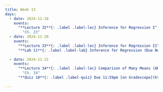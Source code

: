 ```yaml
---
title: Week 13
days:
  - date: 2024-11-18
    events:
      "**Lecture 32**{: .label .label-lec} Inference for Regression I":
        "Ch. 23"
  - date: 2024-11-20
    events:
      "**Lecture 33**{: .label .label-lec} Inference for Regression II":
      "**Lab 11**{: .label .label-lab} Inference for Regression (Due Nov 22nd)":
      
  - date: 2024-11-22
    events:
      "**Lecture 34**{: .label .label-lec} Comparison of Many Means (ANOVA)":
        "Ch. 24"
      "**Quiz 10**{: .label .label-quiz} Due 11:59pm [on Gradescope](https://www.gradescope.com/courses/833518)":
      
---
```

